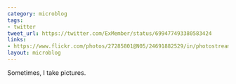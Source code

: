 ```yaml
---
category: microblog
tags:
- twitter
tweet_url: https://twitter.com/ExMember/status/699477493380583424
links:
- https://www.flickr.com/photos/27285801@N05/24691882529/in/photostream/lightbox/
layout: microblog
---
```

Sometimes, I take pictures.
